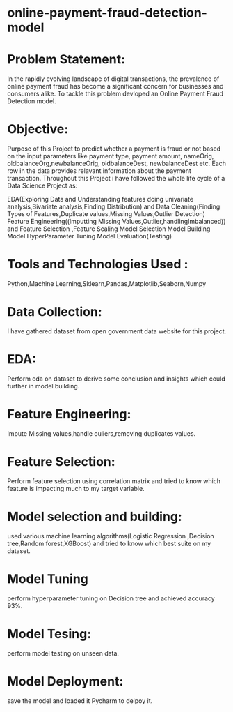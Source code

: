 # online-payment-fraud-detection-model

# Problem Statement:

In the rapidly evolving landscape of digital transactions, the prevalence of online payment fraud has become a significant concern for businesses and consumers alike.
To tackle this problem devloped an Online Payment Fraud Detection model.

# Objective:

Purpose of this Project to predict whether a payment is fraud or not based on the input parameters like payment type, 
payment amount, nameOrig, oldbalanceOrg,newbalanceOrig, oldbalanceDest, newbalanceDest etc. Each row in the data provides relavant information about the payment transaction. Throughout this Project i have followed the whole life cycle of a Data Science Project as:

EDA(Exploring Data and Understanding features doing univariate analysis,Bivariate analysis,Finding Distribution) and Data Cleaning(Finding Types of Features,Duplicate values,Missing Values,Outlier Detection)
Feature Engineering((Imputting Missing Values,Outlier,handlingImbalanced)) and Feature Selection ,Feature Scaling
Model Selection
Model Building
Model HyperParameter Tuning
Model Evaluation(Testing)


# Tools and Technologies Used :

Python,Machine Learning,Sklearn,Pandas,Matplotlib,Seaborn,Numpy

# Data Collection:

I have gathered dataset from open government data website for this project.

# EDA:

Perform eda on dataset to derive some conclusion and insights which could further in model building.

# Feature Engineering:

Impute Missing values,handle ouliers,removing duplicates values.

# Feature Selection:

Perform feature selection using correlation matrix and tried to know which feature is impacting much to my target variable.

# Model selection and building:

used various machine learning algorithms(Logistic Regression ,Decision tree,Random forest,XGBoost) and tried to know which best suite on my dataset.


# Model Tuning
perform hyperparameter tuning on Decision tree and achieved accuracy 93%.

# Model Tesing:

perform model testing on unseen data.

# Model Deployment:
save the model and loaded it Pycharm to delpoy it.
